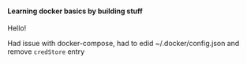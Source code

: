 #### Learning docker basics by building stuff

Hello!

Had issue with docker-compose, had to edid ~/.docker/config.json and remove `credStore` entry
